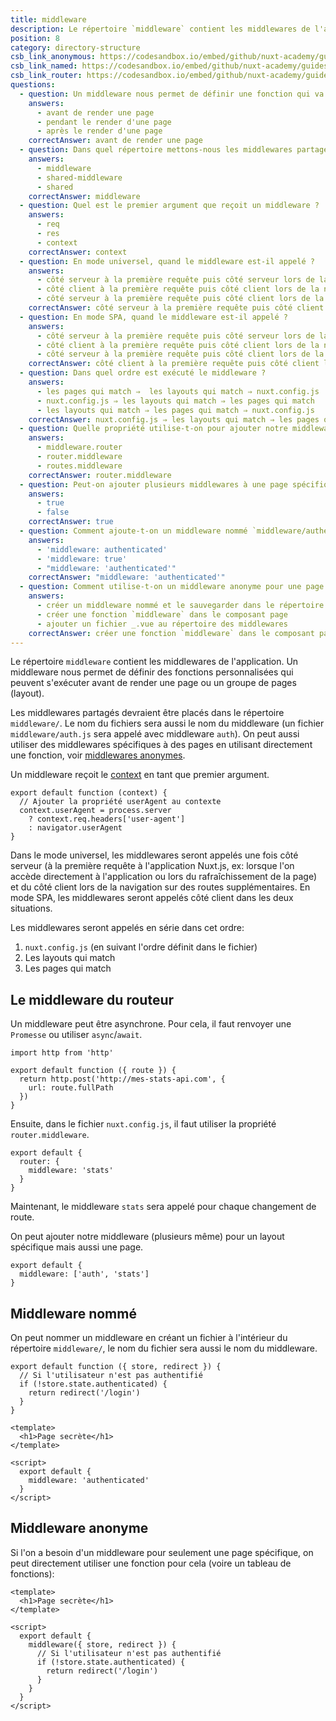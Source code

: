```yaml
---
title: middleware
description: Le répertoire `middleware` contient les middlewares de l'application. Un middleware nous permet de définir des fonctions personnalisées qui peuvent s'exécuter avant de render une page ou un groupe de pages (layout).
position: 8
category: directory-structure
csb_link_anonymous: https://codesandbox.io/embed/github/nuxt-academy/guides-examples/tree/master/04_directory_structure/09_middleware_anonymous?fontsize=14&hidenavigation=1&theme=dark
csb_link_named: https://codesandbox.io/embed/github/nuxt-academy/guides-examples/tree/master/04_directory_structure/09_middleware_named?fontsize=14&hidenavigation=1&theme=dark
csb_link_router: https://codesandbox.io/embed/github/nuxt-academy/guides-examples/tree/master/04_directory_structure/09_middleware_router?fontsize=14&hidenavigation=1&theme=dark
questions:
  - question: Un middleware nous permet de définir une fonction qui va s'exécuter
    answers:
      - avant de render une page
      - pendant le render d'une page
      - après le render d'une page
    correctAnswer: avant de render une page
  - question: Dans quel répertoire mettons-nous les middlewares partagés ?
    answers:
      - middleware
      - shared-middleware
      - shared
    correctAnswer: middleware
  - question: Quel est le premier argument que reçoit un middleware ?
    answers:
      - req
      - res
      - context
    correctAnswer: context
  - question: En mode universel, quand le middleware est-il appelé ?
    answers:
      - côté serveur à la première requête puis côté serveur lors de la navigation
      - côté client à la première requête puis côté client lors de la navigation
      - côté serveur à la première requête puis côté client lors de la navigation
    correctAnswer: côté serveur à la première requête puis côté client lors de la navigation
  - question: En mode SPA, quand le middleware est-il appelé ?
    answers:
      - côté serveur à la première requête puis côté serveur lors de la navigation
      - côté client à la première requête puis côté client lors de la navigation
      - côté serveur à la première requête puis côté client lors de la navigation
    correctAnswer: côté client à la première requête puis côté client lors de la navigation
  - question: Dans quel ordre est exécuté le middleware ?
    answers:
      - les pages qui match ⇒  les layouts qui match ⇒ nuxt.config.js
      - nuxt.config.js ⇒ les layouts qui match ⇒ les pages qui match
      - les layouts qui match ⇒ les pages qui match ⇒ nuxt.config.js
    correctAnswer: nuxt.config.js ⇒ les layouts qui match ⇒ les pages qui match
  - question: Quelle propriété utilise-t-on pour ajouter notre middleware à chacune de nos routes ?
    answers:
      - middleware.router
      - router.middleware
      - routes.middleware
    correctAnswer: router.middleware
  - question: Peut-on ajouter plusieurs middlewares à une page spécifique ou à un layout ?
    answers:
      - true
      - false
    correctAnswer: true
  - question: Comment ajoute-t-on un middleware nommé `middleware/authenticated.js` à notre page ?
    answers:
      - 'middleware: authenticated'
      - 'middleware: true'
      - "middleware: 'authenticated'"
    correctAnswer: "middleware: 'authenticated'"
  - question: Comment utilise-t-on un middleware anonyme pour une page bien spécifique ?
    answers:
      - créer un middleware nommé et le sauvegarder dans le répertoire des middlewares
      - créer une fonction `middleware` dans le composant page
      - ajouter un fichier _.vue au répertoire des middlewares
    correctAnswer: créer une fonction `middleware` dans le composant page
---
```


Le répertoire `middleware` contient les middlewares de l'application. Un middleware nous permet de définir des fonctions personnalisées qui peuvent s'exécuter avant de render une page ou un groupe de pages (layout).

Les middlewares partagés devraient être placés dans le répertoire `middleware/`. Le nom du fichiers sera aussi le nom du middleware (un fichier `middleware/auth.js` sera appelé avec middleware `auth`). On peut aussi utiliser des middlewares spécifiques à des pages en utilisant directement une fonction, voir [middlewares anonymes](/docs/2.x/components-glossary/pages-middleware#anonymous-middleware).

Un middleware reçoit le [context](/docs/2.x/internals-glossary/context) en tant que premier argument.

```js{}[middleware/user-agent.js]
export default function (context) {
  // Ajouter la propriété userAgent au contexte
  context.userAgent = process.server
    ? context.req.headers['user-agent']
    : navigator.userAgent
}
```

Dans le mode universel, les middlewares seront appelés une fois côté serveur (à la première requête à l'application Nuxt.js, ex: lorsque l'on accède directement à l'application ou lors du rafraîchissement de la page) et du côté client lors de la navigation sur des routes supplémentaires. En mode SPA, les middlewares seront appelés côté client dans les deux situations.

Les middlewares seront appelés en série dans cet ordre:

1. `nuxt.config.js` (en suivant l'ordre définit dans le fichier)
2. Les layouts qui match
3. Les pages qui match

## Le middleware du routeur

Un middleware peut être asynchrone. Pour cela, il faut renvoyer une `Promesse` ou utiliser `async`/`await`.

```js{}[middleware/stats.js]
import http from 'http'

export default function ({ route }) {
  return http.post('http://mes-stats-api.com', {
    url: route.fullPath
  })
}
```

Ensuite, dans le fichier `nuxt.config.js`, il faut utiliser la propriété `router.middleware`.

```js{}[nuxt.config.js]
export default {
  router: {
    middleware: 'stats'
  }
}
```

Maintenant, le middleware `stats` sera appelé pour chaque changement de route.

On peut ajouter notre middleware (plusieurs même) pour un layout spécifique mais aussi une page.

```js{}[pages/index.vue / layouts/default.vue]
export default {
  middleware: ['auth', 'stats']
}
```

<app-modal>
  <code-sandbox :src="csb_link_router"></code-sandbox>
</app-modal>

## Middleware nommé

On peut nommer un middleware en créant un fichier à l'intérieur du répertoire `middleware/`, le nom du fichier sera aussi le nom du middleware.

```js{}[middleware/authenticated.js]
export default function ({ store, redirect }) {
  // Si l'utilisateur n'est pas authentifié
  if (!store.state.authenticated) {
    return redirect('/login')
  }
}
```

```html{}[pages/secret.vue]
<template>
  <h1>Page secrète</h1>
</template>

<script>
  export default {
    middleware: 'authenticated'
  }
</script>
```

<app-modal>
  <code-sandbox :src="csb_link_named"></code-sandbox>
</app-modal>

## Middleware anonyme

Si l'on a besoin d'un middleware pour seulement une page spécifique, on peut directement utiliser une fonction pour cela (voire un tableau de fonctions):

```html{}[pages/secret.vue]
<template>
  <h1>Page secrète</h1>
</template>

<script>
  export default {
    middleware({ store, redirect }) {
      // Si l'utilisateur n'est pas authentifié
      if (!store.state.authenticated) {
        return redirect('/login')
      }
    }
  }
</script>
```

<app-modal>
  <code-sandbox :src="csb_link_anonymous"></code-sandbox>
</app-modal>

<quiz :questions="questions"></quiz>
